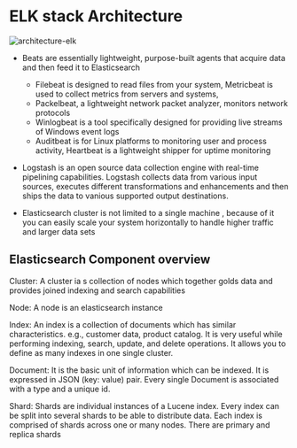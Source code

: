 # ELK stack Architecture

![architecture-elk](https://www.elastic.co/guide/en/cloud/current/images/ec-logstash-beats-dataflow.png)

- Beats are essentially lightweight, purpose-built agents that acquire data and then feed it to Elasticsearch
    - Filebeat is designed to read files from your system, Metricbeat is used to collect metrics from servers and systems,
    - Packelbeat, a lightweight network packet analyzer, monitors network protocols
    - Winlogbeat is a tool specifically designed for providing live streams of Windows event logs
    -  Auditbeat is for Linux platforms to monitoring user and process activity, Heartbeat is a lightweight shipper for uptime monitoring 
- Logstash is an open source data collection engine with real-time pipelining capabilities. Logstash collects data from various input sources, executes different transformations and enhancements and then ships the data to vanious supported output destinations. 

- Elasticsearch cluster is not limited to a single machine , because of it you can easily scale your system horizontally to handle higher traffic and larger data sets


## Elasticsearch Component overview

Cluster: A cluster ia s collection of nodes which together golds data and provides joined indexing and search capabilities

Node: A node is an elasticsearch instance

Index:  An index is a collection of documents which has similar characteristics. e.g., customer data, product catalog. It is very useful while performing indexing, search, update, and delete operations. It allows you to define as many indexes in one single cluster. 

Document:  It is the basic unit of information which can be indexed. It is expressed in JSON (key: value) pair. Every single Document is associated with a type and a unique id. 

Shard:  Shards are individual instances of a Lucene index. Every index can be split into several shards to be able to distribute data. Each index is comprised of shards across one or many nodes. There are primary and replica shards